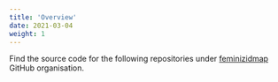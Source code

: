 ```yaml
---
title: 'Overview'
date: 2021-03-04
weight: 1
---
```


Find the source code for the following repositories under [feminizidmap](https://github.com/feminizidmap) GitHub organisation.
